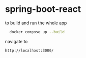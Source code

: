 # spring-boot-react

to build and run the whole app

```bash
  docker compose up --build
```

navigate to

```url
http://localhost:3000/
```

